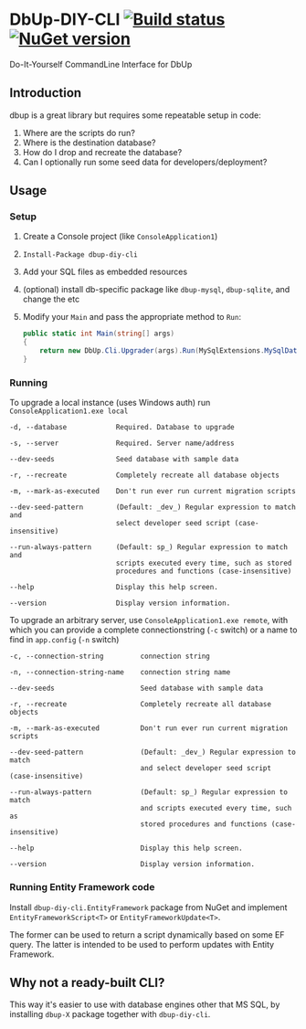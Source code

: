 # DbUp-DIY-CLI [![Build status][av-badge]][build] [![NuGet version][nuget-badge]][nuget-link]

Do-It-Yourself CommandLine Interface for DbUp

## Introduction

dbup is a great library but requires some repeatable setup in code:

1. Where are the scripts do run?
1. Where is the destination database?
1. How do I drop and recreate the database?
1. Can I optionally run some seed data for developers/deployment?

## Usage

### Setup

1. Create a Console project (like `ConsoleApplication1`)
1. `Install-Package dbup-diy-cli`
1. Add your SQL files as embedded resources        
1. (optional) install db-specific package like `dbup-mysql`, `dbup-sqlite`, and change the etc
1. Modify your `Main` and pass the appropriate method to `Run`:

    ``` c#
    public static int Main(string[] args)
    {
        return new DbUp.Cli.Upgrader(args).Run(MySqlExtensions.MySqlDatabase);
    }
    ```

### Running
    
To upgrade a local instance (uses Windows auth) run `ConsoleApplication1.exe local`
    
```
-d, --database            Required. Database to upgrade

-s, --server              Required. Server name/address

--dev-seeds               Seed database with sample data

-r, --recreate            Completely recreate all database objects

-m, --mark-as-executed    Don't run ever run current migration scripts

--dev-seed-pattern        (Default: _dev_) Regular expression to match and
                          select developer seed script (case-insensitive)

--run-always-pattern      (Default: sp_) Regular expression to match and
                          scripts executed every time, such as stored
                          procedures and functions (case-insensitive)

--help                    Display this help screen.

--version                 Display version information.
```

To upgrade an arbitrary server, use `ConsoleApplication1.exe remote`, with which you can provide a complete 
connectionstring (`-c` switch) or a name to find in `app.config` (`-n` switch)

```
-c, --connection-string         connection string

-n, --connection-string-name    connection string name

--dev-seeds                     Seed database with sample data

-r, --recreate                  Completely recreate all database objects

-m, --mark-as-executed          Don't run ever run current migration scripts

--dev-seed-pattern              (Default: _dev_) Regular expression to match
                                and select developer seed script (case-insensitive)

--run-always-pattern            (Default: sp_) Regular expression to match
                                and scripts executed every time, such as
                                stored procedures and functions (case-insensitive)

--help                          Display this help screen.

--version                       Display version information.
```

### Running Entity Framework code

Install `dbup-diy-cli.EntityFramework` package from NuGet and implement `EntityFrameworkScript<T>` or
`EntityFrameworkUpdate<T>`. 

The former can be used to return a script dynamically based on some EF query.
The latter is intended to be used to perform updates with Entity Framework.

## Why not a ready-built CLI?

This way it's easier to use with database engines other that MS SQL, by installing `dbup-X` package together with 
`dbup-diy-cli`.

[av-badge]: https://ci.appveyor.com/api/projects/status/hvhilv1f12n6dl52/branch/master?svg=true
[build]: https://ci.appveyor.com/project/tpluscode78631/dbup-diy-cli/branch/master
[nuget-badge]: https://badge.fury.io/nu/dbup-diy-cli.svg
[nuget-link]: https://badge.fury.io/nu/dbup-diy-cli
